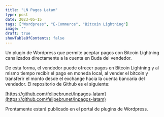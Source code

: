 ```yaml
---
title: "LN Pagos Latam"
type: post
date: 2023-05-15
tags: ["Wordpress", "E-Commerce", "Bitcoin Lightning"]
image: ""
draft: true
showTableOfContents: false
---
```


Un plugin de Wordpress que permite aceptar pagos con Bitcoin Lightning canalizados directamente a la cuenta en Buda del vendedor.

De esta forma, el vendedor puede ofrecer pagos en Bitcoin Lightning y al mismo tiempo recibir el pago en moneda local, al vender el bitcoin y transferir el monto desde el exchange hacia la cuenta bancaria del vendedor.
El repositorio de Github es el siguiente:

[https://github.com/felipebrunet/lnpagos-latam](https://github.com/felipebrunet/lnpagos-latam)

Prontamente estará publicado en el portal de plugins de Wordpress.
